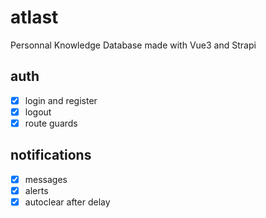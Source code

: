 # atlast

Personnal Knowledge Database made with Vue3 and Strapi

## auth
- [x] login and register
- [x] logout
- [x] route guards

## notifications
- [x] messages
- [x] alerts
- [x] autoclear after delay
